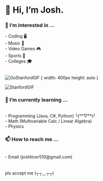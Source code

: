 <h1>👋  Hi, I’m Josh.
<h3> 👀 I’m interested in ... </h3>
      - Coding 🖥️ <br>
      - Music 🎼 <br>
      - Video Games 🎮 <br>
      - Sports 🏈 <br>
      - Colleges 🎓 <br>
  <br>
      
  ![GoStanfordGIF](https://github.com/JosueA015/JosueA015/assets/140913459/69b6876c-cc8a-4324-8ea3-57253739845d)
  {
            width: 400px
            height: auto
  }
  
![StanfordGIF](https://github.com/JosueA015/JosueA015/assets/140913459/e349dc86-290a-43b1-8ffc-206b476bf795)

<h3> 🌱 I’m currently learning ... </h3>
<br>
      - Programming (Java, C#, Python) ╰(*°▽°*)╯ <br>
      - Math (Multivariable Calc / Linear Algebra) <br>
      - Physics <br>
<h3> 📫 How to reach me ... </h3> 
<br>
      - Email (joshticer510@gmail.com)
<br><br><br>
pls accept me (┬┬﹏┬┬)

      

<!---
JosueA015/JosueA015 is a ✨ special ✨ repository because its `README.md` (this file) appears on your GitHub profile.
You can click the Preview link to take a look at your changes.
--->
